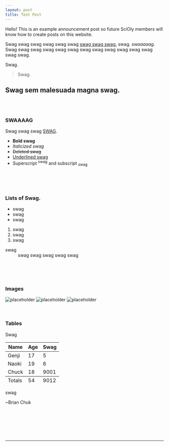 ```yaml
---
layout: post
title: Test Post
---
```


<div class="message"> 
  Hello! This is an example announcement post so future SciOly members will know how to create posts on this website.
</div>

Swag swag swag swag swag swag <a href="http://bigassmessage.com/fd4c8">swag swag swag</a>, swag. *swaaaaag.* Swag swag swag swag swag swag swag swag swag swag swag swag swag swag.

Swag.
> Swag.

Swag **sem malesuada magna** swag.
<br>
<br>
<br>
-----
### SWAAAAG
Swag swag swag [SWAG](http://lmgtfy.com/?q=swag).

- **Bold swag**
- *Italicized swag*
- <del>Deleted swag</del>
- <ins>Underlined swag</ins>
- Superscript <sup>swag</sup> and subscript <sub>swag</sub>

<br>
<br>
<br>


### Lists of Swag.

* swag
* swag
* swag

1. swag
2. swag
3. swag

<dl>
  <dt>swag</dt>
  <dd>swag swag swag swag swag</dd>
</dl>
<br>
<br>
<br>


### Images

![placeholder](http://placehold.it/800x400 "Large example image")
![placeholder](http://placehold.it/400x200 "Medium example image")
![placeholder](http://placehold.it/200x200 "Small example image")
<br>
<br>
<br>


### Tables

Swag

<table>
  <thead>
    <tr>
      <th>Name</th>
      <th>Age</th>
      <th>Swag</th>
    </tr>
  </thead>
  <tfoot>
    <tr>
      <td>Totals</td>
      <td>54</td>
      <td>9012</td>
    </tr>
  </tfoot>
  <tbody>
    <tr>
      <td>Genji</td>
      <td>17</td>
      <td>5</td>
    </tr>
    <tr>
      <td>Naoki</td>
      <td>19</td>
      <td>6</td>
    </tr>
    <tr>
      <td>Chuck</td>
      <td>18</td>
      <td>9001</td>
    </tr>
  </tbody>
</table>

swag

~Brian Chuk

<br>
<br>
<br>
<br>
<br>
<hr>
<br>
<br>
<br>
<br>
<br>